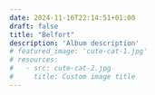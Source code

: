 ```yaml
---
date: 2024-11-16T22:14:51+01:00
draft: false
title: "Belfort"
description: 'Album description'
# featured_image: 'cute-cat-1.jpg'
# resources:
#   - src: cute-cat-2.jpg
#     title: Custom image title
---
```

